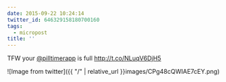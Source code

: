 ```yaml
---
date: 2015-09-22 10:24:14
twitter_id: 646329158180700160
tags:
  - micropost
title: ''
---
```


TFW your [@pilltimerapp](https://twitter.com/pilltimerapp) is full http://t.co/NLuqV6DjH5

![Image from twitter]({{ "/" | relative_url  }}images/CPg48cQWIAE7cEY.png)
